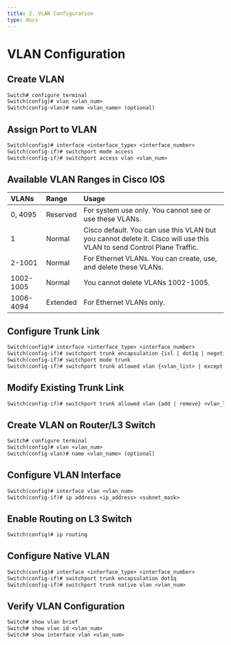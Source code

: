```yaml
---
title: 2. VLAN Configuration
type: docs
---
```


# VLAN Configuration

## Create VLAN

```txt
Switch# configure terminal
Switch(config)# vlan <vlan_num>
Switch(config-vlan)# name <vlan_name> (optional)
```

## Assign Port to VLAN

```txt
Switch(config)# interface <interface_type> <interface_number>
Switch(config-if)# switchport mode access
Switch(config-if)# switchport access vlan <vlan_num>
```

## Available VLAN Ranges in Cisco IOS

| VLANs     | Range    | Usage                                                                                                                  |
| :-------- | :------- | :--------------------------------------------------------------------------------------------------------------------- |
| 0, 4095   | Reserved | For system use only. You cannot see or use these VLANs.                                                                |
| 1         | Normal   | Cisco default. You can use this VLAN but you cannot delete it. Cisco will use this VLAN to send Control Plane Traffic. |
| 2-1001    | Normal   | For Ethernet VLANs. You can create, use, and delete these VLANs.                                                       |
| 1002-1005 | Normal   | You cannot delete VLANs 1002-1005.                                                                                     |
| 1006-4094 | Extended | For Ethernet VLANs only.                                                                                               |

## Configure Trunk Link

```txt
Switch(config)# interface <interface_type> <interface_number>
Switch(config-if)# switchport trunk encapsulation {isl | dot1q | negotiate}
Switch(config-if)# switchport mode trunk
Switch(config-if)# switchport trunk allowed vlan {<vlan_list> | except <vlan_list> | all}
```

## Modify Existing Trunk Link

```txt
Switch(config-if)# switchport trunk allowed vlan {add | remove} <vlan_list>
```

## Create VLAN on Router/L3 Switch

```txt
Switch# configure terminal
Switch(config)# vlan <vlan_num>
Switch(config-vlan)# name <vlan_name> (optional)
```

## Configure VLAN Interface

```txt
Switch(config)# interface vlan <vlan_num>
Switch(config-if)# ip address <ip_address> <subnet_mask>
```

## Enable Routing on L3 Switch

```txt
Switch(config)# ip routing
```

## Configure Native VLAN

```txt
Switch(config)# interface <interface_type> <interface_number>
Switch(config-if)# switchport trunk encapsulation dot1q
Switch(config-if)# switchport trunk native vlan <vlan_num>
```

## Verify VLAN Configuration

```txt
Switch# show vlan brief
Switch# show vlan id <vlan_num>
Switch# show interface vlan <vlan_num>
```
